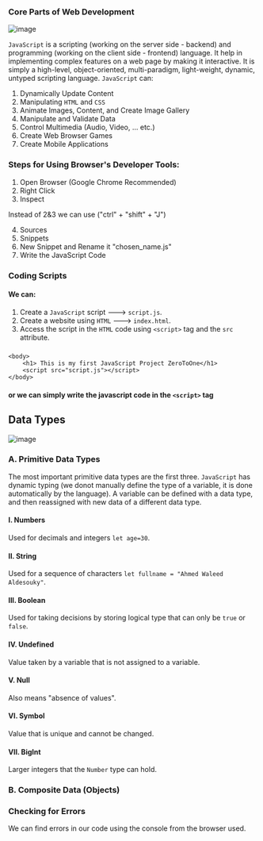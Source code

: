 ### Core Parts of Web Development
![image](https://github.com/user-attachments/assets/c3aebeac-a43a-4bd2-bc7c-272c3f1de891)


`JavaScript` is a scripting (working on the server side - backend) and programming (working on the client side - frontend) language. It help in implementing complex features on a web page by making it interactive. It is simply a high-level, object-oriented, multi-paradigm, light-weight, dynamic, untyped scripting language. `JavaScript` can:
1. Dynamically Update Content
2. Manipulating `HTML` and `CSS`
3. Animate Images, Content, and Create Image Gallery
4. Manipulate and Validate Data
5. Control Multimedia (Audio, Video, ... etc.)
6. Create Web Browser Games
7. Create Mobile Applications

### Steps for Using Browser's Developer Tools:
1. Open Browser (Google Chrome Recommended)
2. Right Click
3. Inspect

Instead of 2&3 we can use ("ctrl" + "shift" + "J")

4. Sources
5. Snippets
6. New Snippet and Rename it "chosen_name.js"
7. Write the JavaScript Code

### Coding Scripts
#### We can:
1. Create a `JavaScript` script ---> `script.js`.
2. Create a website using `HTML` ---> `index.html`.
3. Access the script in the `HTML` code using `<script>` tag and the `src` attribute.
#####
    <body>
        <h1> This is my first JavaScript Project ZeroToOne</h1>
        <script src="script.js"></script>
    </body>

#### or we can simply write the javascript code in the `<script>` tag

## Data Types

![image](https://github.com/user-attachments/assets/6c590805-8a4e-4163-a355-920983acf18c)

### A. Primitive Data Types
The most important primitive data types are the first three. `JavaScript` has dynamic typing (we donot manually define the type of a variable, it is done automatically by the language). A variable can be defined with a data type, and then reassigned with new data of a different data type.
#### I. Numbers
Used for decimals and integers `let age=30`.
#### II. String
Used for a sequence of characters `let fullname = "Ahmed Waleed Aldesouky"`.
#### III. Boolean
Used for taking decisions by storing logical type that can only be `true` or `false`.
#### IV. Undefined
Value taken by a variable that is not assigned to a variable.
#### V. Null
Also means "absence of values".
#### VI. Symbol
Value that is unique and cannot be changed.
#### VII. BigInt
Larger integers that the `Number` type can hold.

### B. Composite Data (Objects)

### Checking for Errors
We can find errors in our code using the console from the browser used.
